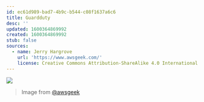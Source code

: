```yaml
---
id: ec61d989-bad7-4b9c-b544-c08f1637a6c6
title: Guardduty
desc: ''
updated: 1600364869992
created: 1600364869992
stub: false
sources:
  - name: Jerry Hargrove
    url: 'https://www.awsgeek.com/'
    license: Creative Commons Attribution-ShareAlike 4.0 International License
---
```

![](/assets/images/Amazon-GuardDuty_en.jpg)
> Image from [@awsgeek](https://www.awsgeek.com/Amazon-GuardDuty/)
